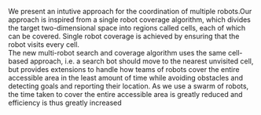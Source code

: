 We present an intutive approach for the coordination of multiple robots.Our approach is inspired from a single robot coverage algorithm, which divides the target two-dimensional space into regions called cells, each of which can be covered. Single robot coverage is achieved by ensuring that the robot visits every cell. <br>
The new multi-robot search and coverage algorithm uses the same cell-based approach, i.e. a search bot should move to the nearest unvisited cell, but provides extensions to handle how teams of robots cover the entire accessible area in the least amount of time while avoiding obstacles and detecting goals and reporting their location. As we use a swarm of robots, the time taken to cover the entire accessible area is greatly reduced and efficiency is thus greatly increased
